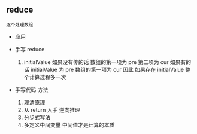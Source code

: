 ## reduce
    逐个处理数组
- 应用 
- 手写 reduce
    1. initialValue 如果没有传的话 数组的第一项为 pre 第二项为 cur
        如果有的话 initialValue 为 pre 数组的第一项为 cur
        因此 如果存在 initialValue 整个计算过程多一次
    
- 手写代码 方法
    1. 理清原理
    2. 从 return 入手  逆向推理
    3. 分步式写法
    4. 多定义中间变量   中间值才是计算的本质
